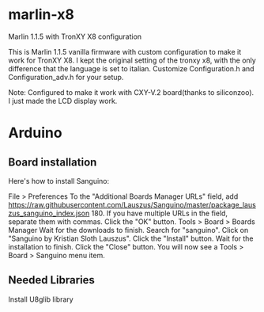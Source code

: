 # marlin-x8
Marlin 1.1.5 with TronXY X8 configuration 

This is Marlin 1.1.5 vanilla firmware with custom configuration to make it work for TronXY X8.
I kept the original setting of the tronxy x8, with the only difference that the language is set to italian.
Customize Configuration.h and Configuration_adv.h for your setup.

Note:
Configured to make it work with CXY-V.2 board(thanks to siliconzoo).
I just made the LCD display work.

# Arduino

## Board installation
Here's how to install Sanguino:

File > Preferences
To the "Additional Boards Manager URLs" field, add https://raw.githubusercontent.com/Lauszus/Sanguino/master/package_lauszus_sanguino_index.json 180. If you have multiple URLs in the field, separate them with commas.
Click the "OK" button.
Tools > Board > Boards Manager
Wait for the downloads to finish.
Search for "sanguino".
Click on "Sanguino by Kristian Sloth Lauszus".
Click the "Install" button.
Wait for the installation to finish.
Click the "Close" button.
You will now see a Tools > Board > Sanguino menu item.

## Needed Libraries

Install U8glib library
